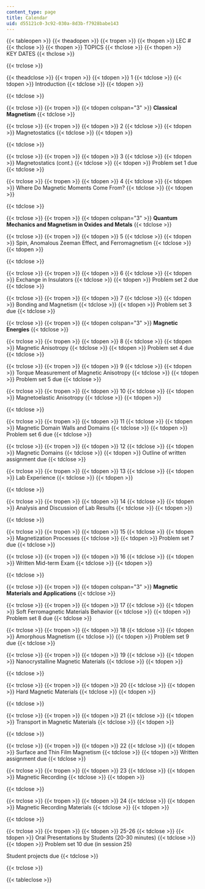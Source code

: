 ```yaml
---
content_type: page
title: Calendar
uid: d55121c0-3c92-030a-8d3b-f7928babe143
---
```


{{< tableopen >}}
{{< theadopen >}}
{{< tropen >}}
{{< thopen >}}
LEC #
{{< thclose >}}
{{< thopen >}}
TOPICS
{{< thclose >}}
{{< thopen >}}
KEY DATES
{{< thclose >}}

{{< trclose >}}

{{< theadclose >}}
{{< tropen >}}
{{< tdopen >}}
1
{{< tdclose >}}
{{< tdopen >}}
Introduction
{{< tdclose >}}
{{< tdopen >}}

{{< tdclose >}}

{{< trclose >}}
{{< tropen >}}
{{< tdopen colspan="3" >}}
**Classical Magnetism**
{{< tdclose >}}

{{< trclose >}}
{{< tropen >}}
{{< tdopen >}}
2
{{< tdclose >}}
{{< tdopen >}}
Magnetostatics
{{< tdclose >}}
{{< tdopen >}}

{{< tdclose >}}

{{< trclose >}}
{{< tropen >}}
{{< tdopen >}}
3
{{< tdclose >}}
{{< tdopen >}}
Magnetostatics (cont.)
{{< tdclose >}}
{{< tdopen >}}
Problem set 1 due
{{< tdclose >}}

{{< trclose >}}
{{< tropen >}}
{{< tdopen >}}
4
{{< tdclose >}}
{{< tdopen >}}
Where Do Magnetic Moments Come From?
{{< tdclose >}}
{{< tdopen >}}

{{< tdclose >}}

{{< trclose >}}
{{< tropen >}}
{{< tdopen colspan="3" >}}
**Quantum Mechanics and Magnetism in Oxides and Metals**
{{< tdclose >}}

{{< trclose >}}
{{< tropen >}}
{{< tdopen >}}
5
{{< tdclose >}}
{{< tdopen >}}
Spin, Anomalous Zeeman Effect, and Ferromagnetism
{{< tdclose >}}
{{< tdopen >}}

{{< tdclose >}}

{{< trclose >}}
{{< tropen >}}
{{< tdopen >}}
6
{{< tdclose >}}
{{< tdopen >}}
Exchange in Insulators
{{< tdclose >}}
{{< tdopen >}}
Problem set 2 due
{{< tdclose >}}

{{< trclose >}}
{{< tropen >}}
{{< tdopen >}}
7
{{< tdclose >}}
{{< tdopen >}}
Bonding and Magnetism
{{< tdclose >}}
{{< tdopen >}}
Problem set 3 due
{{< tdclose >}}

{{< trclose >}}
{{< tropen >}}
{{< tdopen colspan="3" >}}
**Magnetic Energies**
{{< tdclose >}}

{{< trclose >}}
{{< tropen >}}
{{< tdopen >}}
8
{{< tdclose >}}
{{< tdopen >}}
Magnetic Anisotropy
{{< tdclose >}}
{{< tdopen >}}
Problem set 4 due
{{< tdclose >}}

{{< trclose >}}
{{< tropen >}}
{{< tdopen >}}
9
{{< tdclose >}}
{{< tdopen >}}
Torque Measurement of Magnetic Anisotropy
{{< tdclose >}}
{{< tdopen >}}
Problem set 5 due
{{< tdclose >}}

{{< trclose >}}
{{< tropen >}}
{{< tdopen >}}
10
{{< tdclose >}}
{{< tdopen >}}
Magnetoelastic Anisotropy
{{< tdclose >}}
{{< tdopen >}}

{{< tdclose >}}

{{< trclose >}}
{{< tropen >}}
{{< tdopen >}}
11
{{< tdclose >}}
{{< tdopen >}}
Magnetic Domain Walls and Domains
{{< tdclose >}}
{{< tdopen >}}
Problem set 6 due
{{< tdclose >}}

{{< trclose >}}
{{< tropen >}}
{{< tdopen >}}
12
{{< tdclose >}}
{{< tdopen >}}
Magnetic Domains
{{< tdclose >}}
{{< tdopen >}}
Outline of written assignment due
{{< tdclose >}}

{{< trclose >}}
{{< tropen >}}
{{< tdopen >}}
13
{{< tdclose >}}
{{< tdopen >}}
Lab Experience
{{< tdclose >}}
{{< tdopen >}}

{{< tdclose >}}

{{< trclose >}}
{{< tropen >}}
{{< tdopen >}}
14
{{< tdclose >}}
{{< tdopen >}}
Analysis and Discussion of Lab Results
{{< tdclose >}}
{{< tdopen >}}

{{< tdclose >}}

{{< trclose >}}
{{< tropen >}}
{{< tdopen >}}
15
{{< tdclose >}}
{{< tdopen >}}
Magnetization Processes
{{< tdclose >}}
{{< tdopen >}}
Problem set 7 due
{{< tdclose >}}

{{< trclose >}}
{{< tropen >}}
{{< tdopen >}}
16
{{< tdclose >}}
{{< tdopen >}}
Written Mid-term Exam
{{< tdclose >}}
{{< tdopen >}}

{{< tdclose >}}

{{< trclose >}}
{{< tropen >}}
{{< tdopen colspan="3" >}}
**Magnetic Materials and Applications**
{{< tdclose >}}

{{< trclose >}}
{{< tropen >}}
{{< tdopen >}}
17
{{< tdclose >}}
{{< tdopen >}}
Soft Ferromagnetic Materials Behavior
{{< tdclose >}}
{{< tdopen >}}
Problem set 8 due
{{< tdclose >}}

{{< trclose >}}
{{< tropen >}}
{{< tdopen >}}
18
{{< tdclose >}}
{{< tdopen >}}
Amorphous Magnetism
{{< tdclose >}}
{{< tdopen >}}
Problem set 9 due
{{< tdclose >}}

{{< trclose >}}
{{< tropen >}}
{{< tdopen >}}
19
{{< tdclose >}}
{{< tdopen >}}
Nanocrystalline Magnetic Materials
{{< tdclose >}}
{{< tdopen >}}

{{< tdclose >}}

{{< trclose >}}
{{< tropen >}}
{{< tdopen >}}
20
{{< tdclose >}}
{{< tdopen >}}
Hard Magnetic Materials
{{< tdclose >}}
{{< tdopen >}}

{{< tdclose >}}

{{< trclose >}}
{{< tropen >}}
{{< tdopen >}}
21
{{< tdclose >}}
{{< tdopen >}}
Transport in Magnetic Materials
{{< tdclose >}}
{{< tdopen >}}

{{< tdclose >}}

{{< trclose >}}
{{< tropen >}}
{{< tdopen >}}
22
{{< tdclose >}}
{{< tdopen >}}
Surface and Thin Film Magnetism
{{< tdclose >}}
{{< tdopen >}}
Written assignment due
{{< tdclose >}}

{{< trclose >}}
{{< tropen >}}
{{< tdopen >}}
23
{{< tdclose >}}
{{< tdopen >}}
Magnetic Recording
{{< tdclose >}}
{{< tdopen >}}

{{< tdclose >}}

{{< trclose >}}
{{< tropen >}}
{{< tdopen >}}
24
{{< tdclose >}}
{{< tdopen >}}
Magnetic Recording Materials
{{< tdclose >}}
{{< tdopen >}}

{{< tdclose >}}

{{< trclose >}}
{{< tropen >}}
{{< tdopen >}}
25-26
{{< tdclose >}}
{{< tdopen >}}
Oral Presentations by Students (20-30 minutes)
{{< tdclose >}}
{{< tdopen >}}
Problem set 10 due (in session 25)  
  
Student projects due
{{< tdclose >}}

{{< trclose >}}

{{< tableclose >}}
